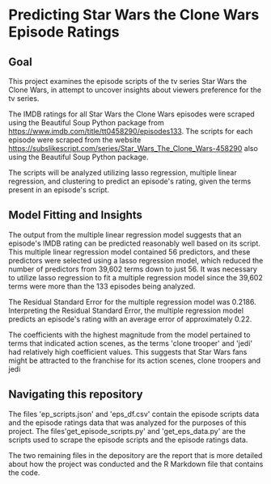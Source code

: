 # Predicting Star Wars the Clone Wars Episode Ratings

## Goal

This project examines the episode scripts of the tv series Star Wars the Clone Wars, in attempt to uncover insights about viewers preference for the tv series. 

The IMDB ratings for all Star Wars the Clone Wars episodes were scraped using the Beautiful Soup Python package from https://www.imdb.com/title/tt0458290/episodes133. The scripts for each episode were scraped from the website https://subslikescript.com/series/Star_Wars_The_Clone_Wars-458290 also using the Beautiful Soup Python package. 

The scripts will be analyzed utilizing lasso regression, multiple linear regression, and clustering to predict an episode's rating, given the terms present in an episode's script. 

## Model Fitting and Insights

The output from the multiple linear regression model suggests that an episode's IMDB rating can be predicted reasonably well based on its script. This multiple linear regression model contained 56 predictors, and these predictors were selected using a lasso regression model, which reduced the number of predictors from 39,602 terms down to just 56. It was necessary to utilize lasso regression to fit a multiple regression model since the 39,602 terms were more than the 133 episodes being analyzed. 

The Residual Standard Error for the multiple regression model was 0.2186. Interpreting the Residual Standard Error, the multiple regression model predicts an episode's rating with an average error of approximately 0.22. 

The coefficients with the highest magnitude from the model pertained to terms that indicated action scenes, as the terms 'clone trooper' and 'jedi' had relatively high coefficient values. This suggests that Star Wars fans might be attracted to the franchise for its action scenes, clone troopers and jedi 


## Navigating this repository

The files 'ep_scripts.json' and 'eps_df.csv' contain the episode scripts data and the episode ratings data that was analyzed for the purposes of this project. The files'get_episode_scripts.py' and 'get_eps_data.py' are the scripts used to scrape the episode scripts and the episode ratings data. 

The two remaining files in the depository are the report that is more detailed about how the project was conducted and the R Markdown file that contains the code.


